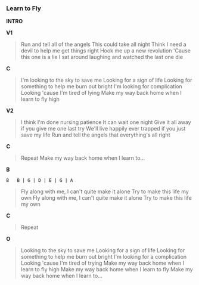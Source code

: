 ### Learn to Fly

**INTRO**

**V1**
> Run and tell all of the angels
> This could take all night
> Think I need a devil to help me get things right
> Hook me up a new revolution
> 'Cause this one is a lie
> I sat around laughing and watched the last one die

**C**

> I'm looking to the sky to save me
> Looking for a sign of life
> Looking for something to help me burn out bright
> I'm looking for complication
> Looking 'cause I'm tired of lying
> Make my way back home when I learn to fly high

**V2**

> I think I'm done nursing patience
> It can wait one night
> Give it all away if you give me one last try
> We'll live happily ever trapped if you just save my life
> Run and tell the angels that everything's all right

**C**

> Repeat
> Make my way back home when I learn to...

**B**

    B   B | G | D | E | G | A

> Fly along with me, I can't quite make it alone
> Try to make this life my own
> Fly along with me, I can't quite make it alone
> Try to make this life my own

**C**

> Repeat

**O**

> Looking to the sky to save me
> Looking for a sign of life
> Looking for something to help me burn out bright
> I'm looking for a complication
> Looking 'cause I'm tired of trying
> Make my way back home when I learn to fly high
> Make my way back home when I learn to fly
> Make my way back home when I learn to...

